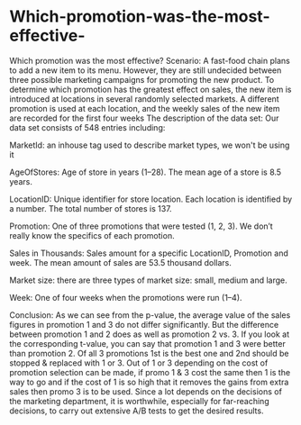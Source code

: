 # Which-promotion-was-the-most-effective-
Which promotion was the most effective?
Scenario:
A fast-food chain plans to add a new item to its menu. However, they are still undecided between three possible marketing campaigns for promoting the new product. To determine which promotion has the greatest effect on sales, the new item is introduced at locations in several randomly selected markets. A different promotion is used at each location, and the weekly sales of the new item are recorded for the first four weeks
The description of the data set: Our data set consists of 548 entries including:

MarketId: an inhouse tag used to describe market types, we won't be using it

AgeOfStores: Age of store in years (1–28). The mean age of a store is 8.5 years.

LocationID: Unique identifier for store location. Each location is identified by a number. The total number of stores is 137.

Promotion: One of three promotions that were tested (1, 2, 3). We don’t really know the specifics of each promotion.

Sales in Thousands: Sales amount for a specific LocationID, Promotion and week. The mean amount of sales are 53.5 thousand dollars.

Market size: there are three types of market size: small, medium and large.

Week: One of four weeks when the promotions were run (1–4).

Conclusion: As we can see from the p-value, the average value of the sales figures in promotion 1 and 3 do not differ significantly. But the difference between promotion 1 and 2 does as well as promotion 2 vs. 3. If you look at the corresponding t-value, you can say that promotion 1 and 3 were better than promotion 2.
Of all 3 promotions 1st is the best one and 2nd should be stopped & replaced with 1 or 3. Out of 1 or 3 depending on the cost of promotion selection can be made, if promo 1 & 3 cost the same then 1 is the way to go and if the cost of 1 is so high that it removes the gains from extra sales then promo 3 is to be used.
Since a lot depends on the decisions of the marketing department, it is worthwhile, especially for far-reaching decisions, to carry out extensive A/B tests to get the desired results.
